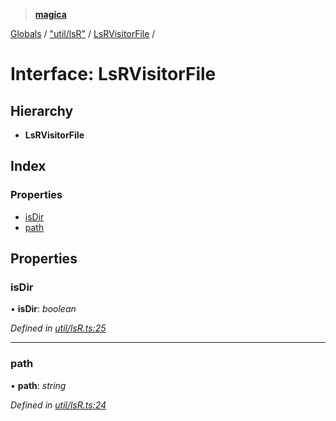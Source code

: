 > **[magica](../README.md)**

[Globals](../README.md) / ["util/lsR"](../modules/_util_lsr_.md) / [LsRVisitorFile](_util_lsr_.lsrvisitorfile.md) /

# Interface: LsRVisitorFile

## Hierarchy

* **LsRVisitorFile**

## Index

### Properties

* [isDir](_util_lsr_.lsrvisitorfile.md#isdir)
* [path](_util_lsr_.lsrvisitorfile.md#path)

## Properties

###  isDir

• **isDir**: *boolean*

*Defined in [util/lsR.ts:25](https://github.com/cancerberoSgx/magica/blob/6bf4de2/src/util/lsR.ts#L25)*

___

###  path

• **path**: *string*

*Defined in [util/lsR.ts:24](https://github.com/cancerberoSgx/magica/blob/6bf4de2/src/util/lsR.ts#L24)*